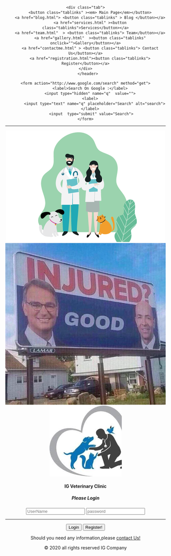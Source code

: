 <!DOCTYPE html>
<html lang="en">
<head>
    <title>Main Page</title>
    <link rel="stylesheet" href="styles.css">
    <link rel="shortcut icon" href="favicon.ico" />
</head>
<body>
<header>

    <div class="tab">
        <button class="tablinks" ><em> Main Page</em></button>
        <a href="blog.html"> <button class="tablinks" > Blog </button></a>
        <a href="services.html" ><button class="tablinks">Services</button></a>
        <a href="team.html"  > <button class="tablinks"> Team</button></a>
        <a href="gallery.html"  ><button class="tablinks" onclick="">Gallery</button></a>
        <a href="contactme.html" > <button class="tablinks"> Contact Us</button></a>
        <a href="registration.html"><button class="tablinks"> Register</button></a>
    </div>
      </header>
<nav>


    <form action="http://www.google.com/search" method="get">
        <label>Search On Google :</label>
        <input type="hidden" name="q"  value="">
        <label>
            <input type="text" name="q" placeholder="Search" alt="search">
        </label>
         <input  type="submit" value="Search">
    </form>
</nav>
<hr>
<aside>
    <img  class = "index" src="veterinary.png" alt="Veterinary">
    <img class =" index" src="injuredGood.png" alt = "IG Logo">
    <img  class = "index" src="vet2.png" alt="Veterinary">
    <section class="right">
        <form>
        <div class="center">
            <h4>IG Veterinary Clinic</h4>
            <h5>Please Login</h5>
            <label>
                <input name="username" placeholder="UserName">
            </label>
            <label>
                <input name="password" type="password" maxlength="8" placeholder="password"/>
            </label>
            <hr class="another">
            <a href="index.html"> <input type="submit" value="Login"></a>
            <a href="registration.html"><button>Register!</button></a>
        </div></form>
    </section>
</aside>
<article>
    <p class="center">Should you need any information,please <a href="contactme.html">contact Us!</a></p>
</article>

<footer>
    &copy; 2020 all rights reserved IG Company
</footer>
</body>
</html>
